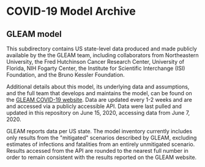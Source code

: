 # COVID-19 Model Archive

## GLEAM model

This subdirectory contains US state-level data produced and made publicly available by the the GLEAM team, including collaborators from Northeastern University, the Fred Hutchinson Cancer Research Center, University of Florida, NIH Fogarty Center, the Institute for Scientific Interchange (ISI) Foundation, and the Bruno Kessler Foundation.

Additional details about this model, its underlying data and assumptions, and the full team that develops and maintains the model, can be found on the [GLEAM COVID-19 website](https://covid19.gleamproject.org/). Data are updated every 1-2 weeks and are and accessed via a publicly accessible API. Data were last pulled and updated in this repository on June 15, 2020, accessing data from June 7, 2020.

GLEAM reports data per US state. The model inventory currently includes only results from the "mitigated" scenarios described by GLEAM, excluding estimates of infections and fatalities from an entirely unmitigated scenario. Results accessed from the API are rounded to the nearest full number in order to remain consistent with the results reported on the GLEAM website.
